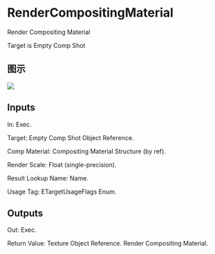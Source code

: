 # RenderCompositingMaterial

Render Compositing Material

Target is Empty Comp Shot

## 图示

![]($-20221218-18294563.png)

## Inputs

In: Exec.

Target: Empty Comp Shot Object Reference.

Comp Material: Compositing Material Structure (by ref).

Render Scale: Float (single-precision).

Result Lookup Name: Name.

Usage Tag: ETargetUsageFlags Enum.  

## Outputs

Out: Exec.

Return Value: Texture Object Reference. Render Compositing Material.

